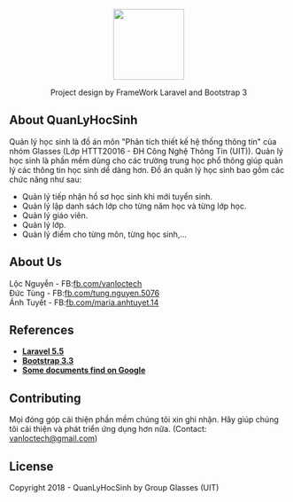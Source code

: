 <p align="center"><img src="https://watchdogalarms.com.au/wp-content/uploads/2015/12/icon-school.png" width="128" height="128"></p>

<p align="center">
Project design by FrameWork Laravel and Bootstrap 3
</p>

## About QuanLyHocSinh

Quản lý học sinh là đồ án môn "Phân tích thiết kế hệ thống thông tin" của nhóm Glasses (Lớp HTTT20016 - ĐH Công Nghệ Thông Tin (UIT)). Quản lý học sinh là phần mềm dùng cho các trường trung học phổ thông giúp quản lý các thông tin học sinh dể dàng hơn. Đồ án quản lý học sinh bao gồm các chức năng như sau:

- Quản lý tiếp nhận hồ sơ học sinh khi mới tuyển sinh.
- Quản lý lập danh sách lớp cho từng năm học và từng lớp học.
- Quản lý giáo viên.
- Quản lý lớp.
- Quản lý điểm cho từng môn, từng học sinh,...

## About Us

Lộc Nguyễn - FB:<a href="http://fb.com/vanloctech" target="_blank">fb.com/vanloctech</a><br/>
Đức Tùng - FB:<a href="http://fb.com/tung.nguyen.5076" target="_blank">fb.com/tung.nguyen.5076</a><br/>
Ánh Tuyết - FB:<a href="http://fb.com/maria.anhtuyet.14" target="_blank">fb.com/maria.anhtuyet.14</a><br/>

## References



- **[Laravel 5.5](https://laravel.com/docs/5.5)**
- **[Bootstrap 3.3](https://getbootstrap.com/docs/3.3/)**
- **[Some documents find on Google](https://google.com.vn)**

## Contributing

Mọi đóng góp cải thiện phần mềm chúng tôi xin ghi nhận. Hãy giúp chúng tôi cải thiện và phát triển ứng dụng hơn nữa.
(Contact: vanloctech@gmail.com)

## License

Copyright 2018 - QuanLyHocSinh by Group Glasses (UIT)
